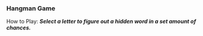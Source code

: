 ### Hangman Game

How to Play:
***Select a letter to figure out a hidden word in a set amount of chances.***
